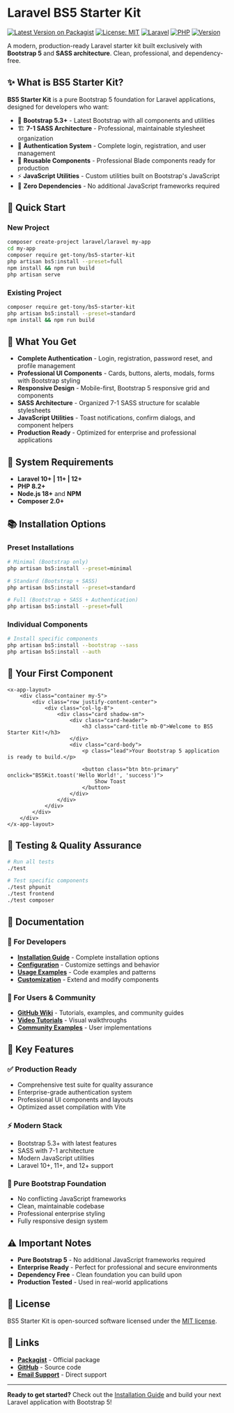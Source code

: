 # Laravel BS5 Starter Kit

[![Latest Version on Packagist](https://img.shields.io/packagist/v/get-tony/bs5-starter-kit.svg?style=flat-square)](https://packagist.org/packages/get-tony/bs5-starter-kit)
[![License: MIT](https://img.shields.io/badge/License-MIT-green.svg)](https://opensource.org/licenses/MIT)
[![Laravel](https://img.shields.io/badge/Laravel-10%2B%20%7C%2011%2B%20%7C%2012%2B-red.svg)](https://laravel.com)
[![PHP](https://img.shields.io/badge/PHP-8.2%2B-blue.svg)](https://php.net)
[![Version](https://img.shields.io/badge/Version-1.1.0%20Release-green.svg)](https://github.com/Get-Tony/bs5-starter-kit/releases/tag/v1.1.0)

A modern, production-ready Laravel starter kit built exclusively with **Bootstrap 5** and **SASS architecture**. Clean, professional, and dependency-free.

## ✨ What is BS5 Starter Kit?

**BS5 Starter Kit** is a pure Bootstrap 5 foundation for Laravel applications, designed for developers who want:

- 🎨 **Bootstrap 5.3+** - Latest Bootstrap with all components and utilities
- 🏗️ **7-1 SASS Architecture** - Professional, maintainable stylesheet organization
- 🔐 **Authentication System** - Complete login, registration, and user management
- 🧩 **Reusable Components** - Professional Blade components ready for production
- ⚡ **JavaScript Utilities** - Custom utilities built on Bootstrap's JavaScript
- 🎯 **Zero Dependencies** - No additional JavaScript frameworks required

## 🚀 Quick Start

### New Project

```bash
composer create-project laravel/laravel my-app
cd my-app
composer require get-tony/bs5-starter-kit
php artisan bs5:install --preset=full
npm install && npm run build
php artisan serve
```

### Existing Project

```bash
composer require get-tony/bs5-starter-kit
php artisan bs5:install --preset=standard
npm install && npm run build
```

## 🎯 What You Get

- **Complete Authentication** - Login, registration, password reset, and profile management
- **Professional UI Components** - Cards, buttons, alerts, modals, forms with Bootstrap styling
- **Responsive Design** - Mobile-first, Bootstrap 5 responsive grid and components
- **SASS Architecture** - Organized 7-1 SASS structure for scalable stylesheets
- **JavaScript Utilities** - Toast notifications, confirm dialogs, and component helpers
- **Production Ready** - Optimized for enterprise and professional applications

## 🔧 System Requirements

- **Laravel 10+ | 11+ | 12+**
- **PHP 8.2+**
- **Node.js 18+** and **NPM**
- **Composer 2.0+**

## 📚 Installation Options

### Preset Installations

```bash
# Minimal (Bootstrap only)
php artisan bs5:install --preset=minimal

# Standard (Bootstrap + SASS)
php artisan bs5:install --preset=standard

# Full (Bootstrap + SASS + Authentication)
php artisan bs5:install --preset=full
```

### Individual Components

```bash
# Install specific components
php artisan bs5:install --bootstrap --sass
php artisan bs5:install --auth
```

## 🎨 Your First Component

```blade
<x-app-layout>
    <div class="container my-5">
        <div class="row justify-content-center">
            <div class="col-lg-8">
                <div class="card shadow-sm">
                    <div class="card-header">
                        <h3 class="card-title mb-0">Welcome to BS5 Starter Kit!</h3>
                    </div>
                    <div class="card-body">
                        <p class="lead">Your Bootstrap 5 application is ready to build.</p>

                        <button class="btn btn-primary" onclick="BS5Kit.toast('Hello World!', 'success')">
                            Show Toast
                        </button>
                    </div>
                </div>
            </div>
        </div>
    </div>
</x-app-layout>
```

## 🧪 Testing & Quality Assurance

```bash
# Run all tests
./test

# Test specific components
./test phpunit
./test frontend
./test composer
```

## 📖 Documentation

### 🎯 For Developers

- **[Installation Guide](docs/installation.md)** - Complete installation options
- **[Configuration](docs/configuration.md)** - Customize settings and behavior
- **[Usage Examples](docs/usage-examples.md)** - Code examples and patterns
- **[Customization](docs/customization.md)** - Extend and modify components

### 🌟 For Users & Community

- **[GitHub Wiki](https://github.com/Get-Tony/bs5-starter-kit/wiki)** - Tutorials, examples, and community guides
- **[Video Tutorials](https://github.com/Get-Tony/bs5-starter-kit/wiki/Video-Tutorials)** - Visual walkthroughs
- **[Community Examples](https://github.com/Get-Tony/bs5-starter-kit/wiki/Community-Examples)** - User implementations

## 🌟 Key Features

### ✅ Production Ready

- Comprehensive test suite for quality assurance
- Enterprise-grade authentication system
- Professional UI components and layouts
- Optimized asset compilation with Vite

### ⚡ Modern Stack

- Bootstrap 5.3+ with latest features
- SASS with 7-1 architecture
- Modern JavaScript utilities
- Laravel 10+, 11+, and 12+ support

### 🎯 Pure Bootstrap Foundation

- No conflicting JavaScript frameworks
- Clean, maintainable codebase
- Professional enterprise styling
- Fully responsive design system

## ⚠️ Important Notes

- **Pure Bootstrap 5** - No additional JavaScript frameworks required
- **Enterprise Ready** - Perfect for professional and secure environments
- **Dependency Free** - Clean foundation you can build upon
- **Production Tested** - Used in real-world applications

## 📄 License

BS5 Starter Kit is open-sourced software licensed under the [MIT license](LICENSE).

## 🔗 Links

- **[Packagist](https://packagist.org/packages/get-tony/bs5-starter-kit)** - Official package
- **[GitHub](https://github.com/Get-Tony/bs5-starter-kit)** - Source code
- **[Email Support](mailto:get-tony@outlook.com)** - Direct support

---

**Ready to get started?** Check out the [Installation Guide](docs/installation.md) and build your next Laravel application with Bootstrap 5!
